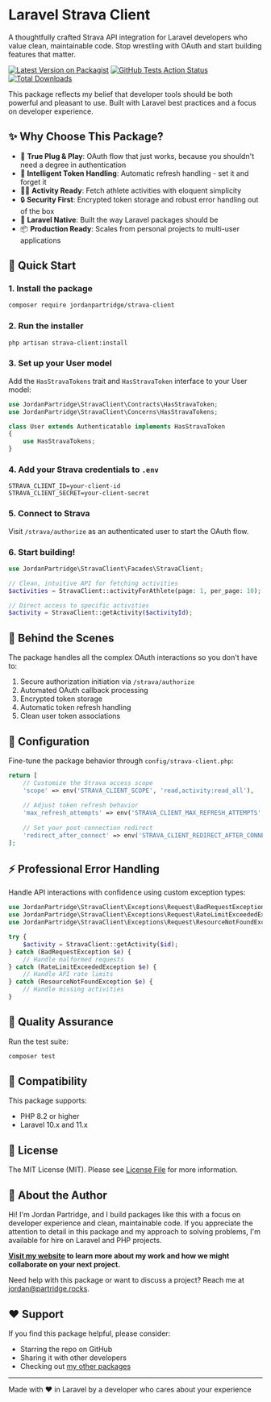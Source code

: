 # Laravel Strava Client

A thoughtfully crafted Strava API integration for Laravel developers who value clean, maintainable code. Stop wrestling with OAuth and start building features that matter.

[![Latest Version on Packagist](https://img.shields.io/packagist/v/jordanpartridge/strava-client.svg?style=flat-square)](https://packagist.org/packages/jordanpartridge/strava-client)
[![GitHub Tests Action Status](https://img.shields.io/github/actions/workflow/status/jordanpartridge/strava-client/run-tests.yml?branch=main&label=tests&style=flat-square)](https://github.com/jordanpartridge/strava-client/actions?query=workflow%3Arun-tests+branch%3Amain)
[![Total Downloads](https://img.shields.io/packagist/dt/jordanpartridge/strava-client.svg?style=flat-square)](https://packagist.org/packages/jordanpartridge/strava-client)

This package reflects my belief that developer tools should be both powerful and pleasant to use. Built with Laravel best practices and a focus on developer experience.

## ✨ Why Choose This Package?

- 🔌 **True Plug & Play**: OAuth flow that just works, because you shouldn't need a degree in authentication
- 🔄 **Intelligent Token Handling**: Automatic refresh handling - set it and forget it
- 🏃‍♂️ **Activity Ready**: Fetch athlete activities with eloquent simplicity
- 🔒 **Security First**: Encrypted token storage and robust error handling out of the box
- 🎯 **Laravel Native**: Built the way Laravel packages should be
- 📦 **Production Ready**: Scales from personal projects to multi-user applications

## 🚀 Quick Start

### 1. Install the package

```bash
composer require jordanpartridge/strava-client
```

### 2. Run the installer

```bash
php artisan strava-client:install
```

### 3. Set up your User model

Add the `HasStravaTokens` trait and `HasStravaToken` interface to your User model:

```php
use JordanPartridge\StravaClient\Contracts\HasStravaToken;
use JordanPartridge\StravaClient\Concerns\HasStravaTokens;

class User extends Authenticatable implements HasStravaToken
{
    use HasStravaTokens;
}
```

### 4. Add your Strava credentials to `.env`

```env
STRAVA_CLIENT_ID=your-client-id
STRAVA_CLIENT_SECRET=your-client-secret
```

### 5. Connect to Strava

Visit `/strava/authorize` as an authenticated user to start the OAuth flow.

### 6. Start building!

```php
use JordanPartridge\StravaClient\Facades\StravaClient;

// Clean, intuitive API for fetching activities
$activities = StravaClient::activityForAthlete(page: 1, per_page: 10);

// Direct access to specific activities
$activity = StravaClient::getActivity($activityId);
```

## 🔄 Behind the Scenes

The package handles all the complex OAuth interactions so you don't have to:

1. Secure authorization initiation via `/strava/authorize`
2. Automated OAuth callback processing
3. Encrypted token storage
4. Automatic token refresh handling
5. Clean user token associations

## 🔧 Configuration

Fine-tune the package behavior through `config/strava-client.php`:

```php
return [
    // Customize the Strava access scope
    'scope' => env('STRAVA_CLIENT_SCOPE', 'read,activity:read_all'),
    
    // Adjust token refresh behavior
    'max_refresh_attempts' => env('STRAVA_CLIENT_MAX_REFRESH_ATTEMPTS', 3),
    
    // Set your post-connection redirect
    'redirect_after_connect' => env('STRAVA_CLIENT_REDIRECT_AFTER_CONNECT', '/admin'),
];
```

## ⚡️ Professional Error Handling

Handle API interactions with confidence using custom exception types:

```php
use JordanPartridge\StravaClient\Exceptions\Request\BadRequestException;
use JordanPartridge\StravaClient\Exceptions\Request\RateLimitExceededException;
use JordanPartridge\StravaClient\Exceptions\Request\ResourceNotFoundException;

try {
    $activity = StravaClient::getActivity($id);
} catch (BadRequestException $e) {
    // Handle malformed requests
} catch (RateLimitExceededException $e) {
    // Handle API rate limits
} catch (ResourceNotFoundException $e) {
    // Handle missing activities
}
```

## 🧪 Quality Assurance

Run the test suite:

```bash
composer test
```

## 🔄 Compatibility

This package supports:
- PHP 8.2 or higher
- Laravel 10.x and 11.x

## 📝 License

The MIT License (MIT). Please see [License File](LICENSE.md) for more information.

## 👤 About the Author

Hi! I'm Jordan Partridge, and I build packages like this with a focus on developer experience and clean, maintainable code. If you appreciate the attention to detail in this package and my approach to solving problems, I'm available for hire on Laravel and PHP projects.

**[Visit my website](https://jordanpartridge.us) to learn more about my work and how we might collaborate on your next project.**

Need help with this package or want to discuss a project? Reach me at [jordan@partridge.rocks](mailto:jordan@partridge.rocks).

## ❤️ Support

If you find this package helpful, please consider:
- Starring the repo on GitHub
- Sharing it with other developers
- Checking out [my other packages](https://jordanpartridge.us)

---
Made with ♥️ in Laravel by a developer who cares about your experience
